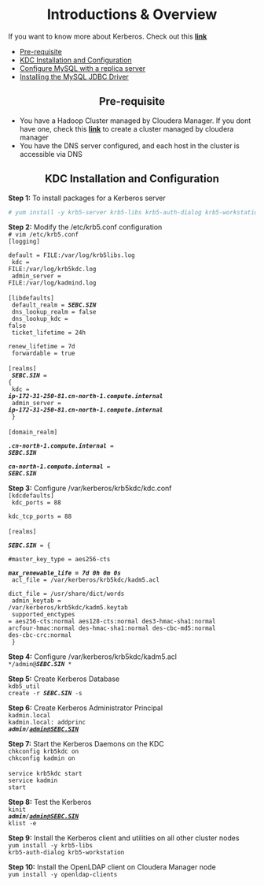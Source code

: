# <center> Introductions & Overview </center>
If you want to know more about Kerberos. Check out this [**link**](https://access.redhat.com/documentation/en-US/Red_Hat_Enterprise_Linux/6/html/Managing_Smart_Cards/Using_Kerberos.html)<br>
* <a href="#intro_1"/> Pre-requisite
* <a href="#intro_2"/> KDC Installation and Configuration
* <a href="#intro_3"/> Configure MySQL with a replica server
* <a href="#intro_4"/> Installing the MySQL JDBC Driver


## <center> <a name="intro_1"/> Pre-requisite
* You have a Hadoop Cluster managed by Cloudera Manager. If you dont have one, check this [**link**](https://github.com/rainy/cloudera-install-guide/blob/master/Cloudera%20Installation.md) to create a cluster managed by cloudera manager
* You have the DNS server configured, and each host in the cluster is accessible via DNS<p>


## <center> <a name="intro_2"/> KDC Installation and Configuration
**Step 1:** To install packages for a Kerberos server <br>
```bash
# yum install -y krb5-server krb5-libs krb5-auth-dialog krb5-workstation
```

**Step 2:** Modify the /etc/krb5.conf configuration <br>
<code># vim /etc/krb5.conf</code><br>
<code>[logging]</code><br>
<code> default = FILE:/var/log/krb5libs.log</code><br>
<code> kdc = FILE:/var/log/krb5kdc.log</code><br>
<code> admin_server = FILE:/var/log/kadmind.log</code><br>
<br>
<code>[libdefaults]</code><br>
<code> default_realm = ***SEBC.SIN***</code><br>
<code> dns_lookup_realm = false</code><br>
<code> dns_lookup_kdc = false</code><br>
<code> ticket_lifetime = 24h</code><br>
<code> renew_lifetime = 7d</code><br>
<code> forwardable = true</code><br>
<br>
<code>[realms]</code><br>
<code> ***SEBC.SIN*** = {</code><br>
<code>  kdc = ***ip-172-31-250-81.cn-north-1.compute.internal***</code><br>
<code>  admin_server = ***ip-172-31-250-81.cn-north-1.compute.internal***</code><br>
<code> }</code><br>
<br>
<code>[domain_realm]</code><br>
<code> ***.cn-north-1.compute.internal*** = ***SEBC.SIN***</code><br>
<code> ***cn-north-1.compute.internal*** = ***SEBC.SIN***</code><p>

**Step 3:** Configure /var/kerberos/krb5kdc/kdc.conf<br>
<code>[kdcdefaults]</code><br>
<code> kdc_ports = 88</code><br>
<code> kdc_tcp_ports = 88</code><br>
<br>
<code>[realms]</code><br>
<code> ***SEBC.SIN*** = {</code><br>
<code>  #master_key_type = aes256-cts</code><br>
<code>  ***max_renewable_life = 7d 0h 0m 0s***</code><br>
<code>  acl_file = /var/kerberos/krb5kdc/kadm5.acl</code><br>
<code>  dict_file = /usr/share/dict/words</code><br>
<code>  admin_keytab = /var/kerberos/krb5kdc/kadm5.keytab</code><br>
<code>  supported_enctypes = aes256-cts:normal aes128-cts:normal des3-hmac-sha1:normal arcfour-hmac:normal des-hmac-sha1:normal des-cbc-md5:normal des-cbc-crc:normal</code><br>
<code> }</code><p>

**Step 4:** Configure /var/kerberos/krb5kdc/kadm5.acl<br>
<code>\*/admin@***SEBC.SIN***	\*</code><p>

**Step 5:** Create Kerberos Database<br>
<code>kdb5_util create -r ***SEBC.SIN*** -s</code><p>

**Step 6:** Create Kerberos Administrator Principal<br>
<code>kadmin.local</code><br>
<code>kadmin.local: addprinc ***admin/admin@SEBC.SIN***</code><p>

**Step 7:** Start the Kerberos Daemons on the KDC<br>
<code>chkconfig krb5kdc on </code><br>
<code>chkconfig kadmin on </code><br>
<code>service krb5kdc start</code><br>
<code>service kadmin start</code><p>

**Step 8:** Test the Kerberos<br>
<code>kinit ***admin/admin@SEBC.SIN***</code><br>
<code>klist -e</code><p>

**Step 9:** Install the Kerberos client and utilities on all other cluster nodes<br>
<code>yum install -y krb5-libs krb5-auth-dialog krb5-workstation</code><p>

**Step 10:** Install the OpenLDAP client on Cloudera Manager node<br>
<code>yum install -y openldap-clients</code><p>




